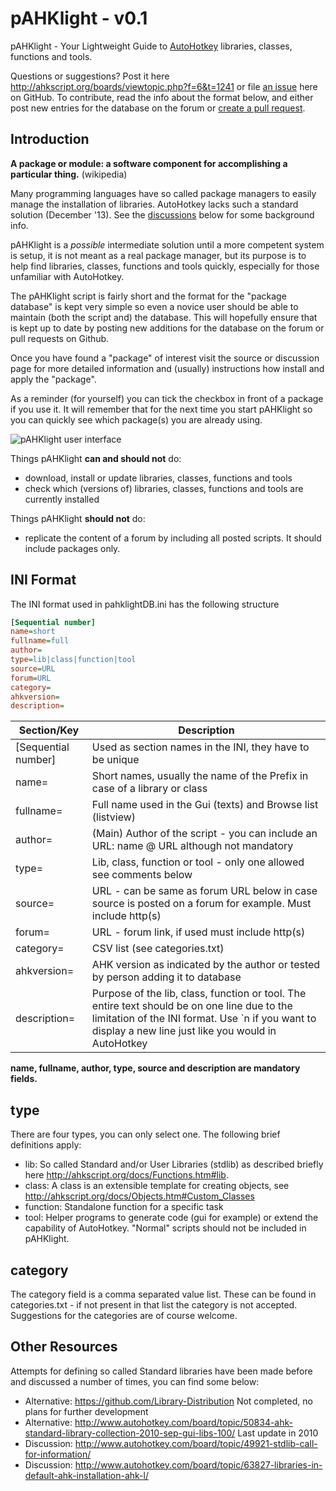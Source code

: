 ﻿# pAHKlight - v0.1

pAHKlight - Your Lightweight Guide to [AutoHotkey](http://ahkscript.org/) libraries, classes, functions and tools.

Questions or suggestions? Post it here <http://ahkscript.org/boards/viewtopic.php?f=6&t=1241> or 
file [an issue](https://github.com/hi5/pAHKlight/issues) here on GitHub. To contribute, read
the info about the format below, and either post new entries for the database on the forum or
[create a pull request](https://help.github.com/articles/creating-a-pull-request).

## Introduction

**A package or module: a software component for accomplishing a particular thing.** (wikipedia)

Many programming languages have so called package managers to easily manage the installation of
libraries. AutoHotkey lacks such a standard solution (December '13). See the [discussions](#other-resources) 
below for some background info.

pAHKlight is a *possible* intermediate solution until a more competent system is setup, it is
not meant as a real package manager, but its purpose is to help find libraries, classes, functions
and tools quickly, especially for those unfamiliar with AutoHotkey.

The pAHKlight script is fairly short and the format for the "package database" is kept very simple so even
a novice user should be able to maintain (both the script and) the database. This will hopefully ensure
that is kept up to date by posting new additions for the database on the forum or pull requests on Github.

Once you have found a "package" of interest visit the source or discussion page for more detailed
information and (usually) instructions how install and apply the "package". 

As a reminder (for yourself) you can tick the checkbox in front of a package if you use it. It will
remember that for the next time you start pAHKlight so you can quickly see which package(s) you are
already using.

![pAHKlight user interface](https://raw.github.com/hi5/_resources/master/pahklight.png)

Things pAHKlight **can and should not** do:

* download, install or update libraries, classes, functions and tools
* check which (versions of) libraries, classes, functions and tools are currently installed

Things pAHKlight **should not** do:

* replicate the content of a forum by including all posted scripts. It should include packages only.

## INI Format

The INI format used in pahklightDB.ini has the following structure

   ```ini
   [Sequential number]
   name=short
   fullname=full
   author=
   type=lib|class|function|tool
   source=URL
   forum=URL
   category=
   ahkversion=
   description=
   ```

|Section/Key  |Description|
|-------------------|-----------|
|[Sequential number]|Used as section names in the INI, they have to be unique|
|name=              |Short names, usually the name of the Prefix in case of a library or class|
|fullname=          |Full name used in the Gui (texts) and Browse list (listview)|
|author=            |(Main) Author of the script - you can include an URL: name @ URL although not mandatory|
|type=              |Lib, class, function or tool - only one allowed see comments below|
|source=            |URL - can be same as forum URL below in case source is posted on a forum for example. Must include http(s)|
|forum=             |URL - forum link, if used must include http(s)|
|category=          |CSV list (see categories.txt)|
|ahkversion=        |AHK version as indicated by the author or tested by person adding it to database|
|description=       |Purpose of the lib, class, function or tool. The entire text should be on one line due to the limitation of the INI format. Use `n if you want to display a new line just like you would in AutoHotkey|

**name, fullname, author, type, source and description are mandatory fields.**

## type

There are four types, you can only select one. The following brief definitions apply:

* lib: So called Standard and/or User Libraries (stdlib) as described briefly here <http://ahkscript.org/docs/Functions.htm#lib>. 
* class: A class is an extensible template for creating objects, see <http://ahkscript.org/docs/Objects.htm#Custom_Classes>
* function: Standalone function for a specific task
* tool: Helper programs to generate code (gui for example) or extend the capability of AutoHotkey. "Normal" scripts should not be included in pAHKlight.

## category

The category field is a comma separated value list. These can be found in categories.txt - if not present in that list the category is not accepted. Suggestions for the categories are of course welcome.

## Other Resources

Attempts for defining so called Standard libraries have been made before and discussed a number of times,
you can find some below:

* Alternative: <https://github.com/Library-Distribution> Not completed, no plans for further development
* Alternative: <http://www.autohotkey.com/board/topic/50834-ahk-standard-library-collection-2010-sep-gui-libs-100/> Last update in 2010
* Discussion: <http://www.autohotkey.com/board/topic/49921-stdlib-call-for-information/>
* Discussion: <http://www.autohotkey.com/board/topic/63827-libraries-in-default-ahk-installation-ahk-l/>
